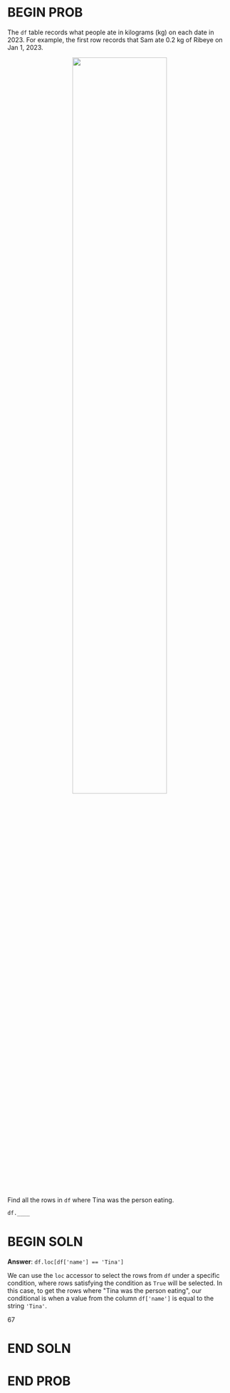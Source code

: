 # BEGIN PROB

The `df` table records what people ate in kilograms (kg) on each date in 2023. For example, the first row records that Sam ate 0.2 kg of Ribeye on Jan 1, 2023. 

<center><img src='../assets/images/disc03/data-foods-dsc80.png' width=65%></center>


Find all the rows in `df` where Tina was the person eating.

```py
df.____
```

# BEGIN SOLN
**Answer**: `df.loc[df['name'] == 'Tina']`

We can use the `loc` accessor to select the rows from `df` under a specific condition, where rows satisfying the condition as `True` will be selected. In this case, to get the rows where "Tina was the person eating", our conditional is when a value from the column `df['name']` is equal to the string `'Tina'`.

<average>67</average>

# END SOLN

# END PROB
